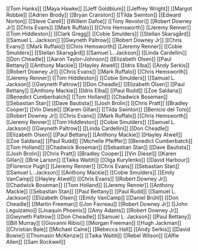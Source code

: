[[Tom Hanks]]
[[Maya Hawke]]
[[Jeff Goldblum]]
[[Jeffrey Wright]]
[[Margot Robbie]]
[[Adrien Brody]]
[[Bryan Cranston]]
[[Tilda Swinton]]
[[Edward Norton]]
[[Steve Carell]]
[[Willem Dafoe]]
[[Tony Revolori]]
[[Robert Downey Jr]]
[[Chris Evans]]
[[Mark Ruffalo]]
[[Chris Hemsworth]]
[[Jeremy Renner]]
[[Tom Hiddleston]]
[[Clark Gregg]]
[[Cobie Smulders]]
[[Stellan Skarsgård]]
[[Samuel L. Jackson]]
[[Gwyneth Paltrow]]
[[Robert Downey Jr]]
[[Chris Evans]]
[[Mark Ruffalo]]
[[Chris Hemsworth]]
[[Jeremy Renner]]
[[Cobie Smulders]]
[[Stellan Skarsgård]]
[[Samuel L. Jackson]]
[[Linda Cardellini]]
[[Don Cheadle]]
[[Aaron Taylor-Johnson]]
[[Elizabeth Olsen]]
[[Paul Bettany]]
[[Anthony Mackie]]
[[Hayley Atwell]]
[[Idris Elba]]
[[Andy Serkis]]
[[Robert Downey Jr]]
[[Chris Evans]]
[[Mark Ruffalo]]
[[Chris Hemsworth]]
[[Jeremy Renner]]
[[Tom Hiddleston]]
[[Cobie Smulders]]
[[Samuel L. Jackson]]
[[Gwyneth Paltrow]]
[[Don Cheadle]]
[[Elizabeth Olsen]]
[[Paul Bettany]]
[[Anthony Mackie]]
[[Idris Elba]]
[[Paul Rudd]]
[[Zoe Saldana]]
[[Benedict Cumberbatch]]
[[Tom Holland]]
[[Chadwick Boseman]]
[[Sebastian Stan]]
[[Dave Bautista]]
[[Josh Brolin]]
[[Chris Pratt]]
[[Bradley Cooper]]
[[Vin Diesel]]
[[Karen Gillan]]
[[Tilda Swinton]]
[[Benicio del Toro]]
[[Robert Downey Jr]]
[[Chris Evans]]
[[Mark Ruffalo]]
[[Chris Hemsworth]]
[[Jeremy Renner]]
[[Tom Hiddleston]]
[[Cobie Smulders]]
[[Samuel L. Jackson]]
[[Gwyneth Paltrow]]
[[Linda Cardellini]]
[[Don Cheadle]]
[[Elizabeth Olsen]]
[[Paul Bettany]]
[[Anthony Mackie]]
[[Hayley Atwell]]
[[Zoe Saldana]]
[[Paul Rudd]]
[[Michelle Pfeiffer]]
[[Benedict Cumberbatch]]
[[Tom Holland]]
[[Chadwick Boseman]]
[[Sebastian Stan]]
[[Dave Bautista]]
[[Josh Brolin]]
[[Chris Pratt]]
[[Bradley Cooper]]
[[Vin Diesel]]
[[Karen Gillan]]
[[Brie Larson]]
[[Taika Waititi]]
[[Olga Kurylenko]]
[[David Harbour]]
[[Florence Pugh]]
[[Jeremy Renner]]
[[Chris Evans]]
[[Sebastian Stan]]
[[Samuel L. Jackson]]
[[Anthony Mackie]]
[[Cobie Smulders]]
[[Emily VanCamp]]
[[Hayley Atwell]]
[[Chris Evans]]
[[Robert Downey Jr]]
[[Chadwick Boseman]]
[[Tom Holland]]
[[Jeremy Renner]]
[[Anthony Mackie]]
[[Sebastian Stan]]
[[Paul Bettany]]
[[Paul Rudd]]
[[Samuel L. Jackson]]
[[Elizabeth Olsen]]
[[Emily VanCamp]]
[[Daniel Brühl]]
[[Don Cheadle]]
[[Martin Freeman]]
[[Jon Favreau]]
[[Robert Downey Jr]]
[[John Leguizamo]]
[[Joaquin Phoenix]]
[[Amy Adams]]
[[Robert Downey Jr]]
[[Gwyneth Paltrow]]
[[Don Cheadle]]
[[Samuel L. Jackson]]
[[Paul Bettany]]
[[Bill Murray]]
[[Giovanni Ribisi]]
[[Morgan Freeman]]
[[Hugh Jackman]]
[[Christian Bale]]
[[Michael Caine]]
[[Rebecca Hall]]
[[Andy Serkis]]
[[David Bowie]]
[[Thomasin McKenzie]]
[[Taika Waititi]]
[[Rebel Wilson]]
[[Alfie Allen]]
[[Sam Rockwell]]
